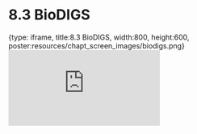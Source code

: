 # 8.3 BioDIGS
 
{type: iframe, title:8.3 BioDIGS, width:800, height:600, poster:resources/chapt_screen_images/biodigs.png}
![](https://sayumiyork.github.io/c-moor-ottr-generic/biodigs.html)
 

 
